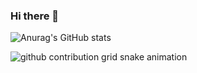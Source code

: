 ### Hi there 👋

![Anurag's GitHub stats](https://github-readme-stats.vercel.app/api?username=csyfjiang&show_icons=true&theme=radical)
<!--
**JefferyJiang-YF/JefferyJiang-YF** is a ✨ _special_ ✨ repository because its `README.md` (this file) appears on your GitHub profile.

Here are some ideas to get you started:

- 🔭 I’m currently working on ...
- 🌱 I’m currently learning ...
- 👯 I’m looking to collaborate on ...
- 🤔 I’m looking for help with ...
- 💬 Ask me about ...
- 📫 How to reach me: ...
- 😄 Pronouns: ...
- ⚡ Fun fact: ...
-->
<picture>
  <source media="(prefers-color-scheme: dark)" srcset="https://raw.githubusercontent.com/csyfjiang/csyfjiang/output/github-snake-dark.svg">
  <source media="(prefers-color-scheme: light)" srcset="https://raw.githubusercontent.com/csyfjiang/csyfjiang/output/github-snake.svg">
  <img alt="github contribution grid snake animation" src="https://raw.githubusercontent.com/csyfjiang/csyfjiang/output/github-contribution-grid-snake.svg">
</picture>
